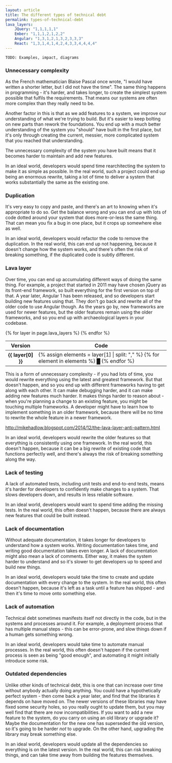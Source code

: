 ```yaml
---
layout: article
title: The different types of technical debt
permalink: types-of-technical-debt
lava_layers:
    JQuery: "1,1,1,1,1"
    Ember: "1,1,1,2,1,2,2"
    Angular: "1,3,1,2,1,3,2,3,3,3"
    React: "1,3,1,4,1,4,2,4,3,3,4,4,4,4"
---
```


    TODO: Examples, impact, diagrams

### Unnecessary complexity

As the French mathematician Blaise Pascal once wrote, "I would have written a shorter letter, but I did not have the time". The same thing happens in programming - it's harder, and takes longer, to create the simplest system possible that fulfils the requirements. That means our systems are often more complex than they really need to be.

Another factor in this is that as we add features to a system, we improve our understanding of what we're trying to build. But it's easier to keep bolting on new parts than rework the foundations. You end up with a much better understanding of the system you "should" have built in the first place, but it's only through creating the current, messier, more complicated system that you reached that understanding.

The unnecessary complexity of the system you have built means that it becomes harder to maintain and add new features.

In an ideal world, developers would spend time rearchitecting the system to make it as simple as possible. In the real world, such a project could end up being an enormous rewrite, taking a lot of time to deliver a system that works substantially the same as the existing one.

### Duplication

It's very easy to copy and paste, and there's an art to knowing when it's appropriate to do so. Get the balance wrong and you can end up with lots of code dotted around your system that does more-or-less the same thing. That can mean you fix a bug in one place, but it crops up somewhere else as well.

In an ideal world, developers would refactor the code to remove the duplication. In the real world, this can end up not happening, because it doesn't change how the system works, and there's often the risk of breaking something, if the duplicated code is subtly different.

### Lava layer

Over time, you can end up accumulating different ways of doing the same thing. For example, a project that started in 2011 may have chosen jQuery as its front-end framework, so built everything for the first version on top of that. A year later, Angular 1 has been released, and so developers start building new features using that. They don't go back and rewrite all of the older code to use Angular though. As the years go by, new frameworks are used for newer features, but the older features remain using the older frameworks, and so you end up with archaeological layers in your codebase.

<table class="table">
    <thead>
        <tr>
            <th scope="col">Version</th>
            <th scope="col">Code</th>
        </tr>
    </thead>
    <tbody>
    {% for layer in page.lava_layers %}
        <tr>
            <th scope="row">{{ layer[0] }}</th>
            <td>
                {% assign elements = layer[1] | split: "," %}
                {% for element in elements %}
                <span class="lava_layer_{{ element }}">&block;</span>
                {% endfor %}
            </td>
        </tr>
    {% endfor %}
  </tbody>
</table>


This is a form of unnecessary complexity - if you had lots of time, you would rewrite everything using the latest and greatest framework. But that doesn't happen, and so you end up with different frameworks having to get along with each other. It can make debugging harder, and it can make adding new features much harder. It makes things harder to reason about - when you're planning a change to an existing feature, you might be touching multiple frameworks. A developer might have to learn how to implement something in an older framework, because there will be no time to rewrite the whole feature in a newer framework. 

http://mikehadlow.blogspot.com/2014/12/the-lava-layer-anti-pattern.html

In an ideal world, developers would rewrite the older features so that everything is consistently using one framework. In the real world, this doesn't happen, because it can be a big rewrite of existing code that functions perfectly well, and there's always the risk of breaking something along the way.

### Lack of testing

A lack of automated tests, including unit tests and end-to-end tests, means it's harder for developers to confidently make changes to a system. That slows developers down, and results in less reliable software.

In an ideal world, developers would want to spend time adding the missing tests. In the real world, this often doesn't happen, because there are always new features that could be built instead.

### Lack of documentation

Without adequate documentation, it takes longer for developers to understand how a system works. Writing documentation takes time, and writing good documentation takes even longer. A lack of documentation might also mean a lack of comments. Either way, it makes the system harder to understand and so it's slower to get developers up to speed and build new things.

In an ideal world, developers would take the time to create and update documentation with every change to the system. In the real world, this often doesn't happen, because it's left as a task until a feature has shipped - and then it's time to move onto something else.

### Lack of automation

Technical debt sometimes manifests itself not directly in the code, but in the systems and processes around it. For example, a deployment process that has multiple manual steps - this can be error-prone, and slow things down if a human gets something wrong.

In an ideal world, developers would take time to automate manual processes. In the real world, this often doesn't happen if the current process is seen as being "good enough", and automating it might initially introduce some risk.

### Outdated dependencies

Unlike other kinds of technical debt, this is one that can increase over time without anybody actually doing anything. You could have a hypothetically perfect system - then come back a year later, and find that the libraries it depends on have moved on. The newer versions of these libraries may have fixed some security holes, so you really ought to update them, but you may well find that there are now incompatibilities. If you want to add a new feature to the system, do you carry on using an old library or upgrade it? Maybe the documentation for the new one has superseded the old version, so it's going to be harder _not_ to upgrade. On the other hand, upgrading the library may break something else.

In an ideal world, developers would update all the dependencies so everything is on the latest version. In the real world, this can risk breaking things, and can take time away from building the features themselves.
